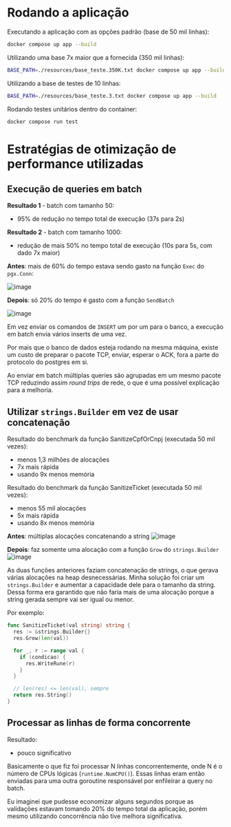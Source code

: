 # Rodando a aplicação

Executando a aplicação com as opções padrão (base de 50 mil linhas):

```sh
docker compose up app --build
```

Utilizando uma base 7x maior que a fornecida (350 mil linhas):

```sh
BASE_PATH=./resources/base_teste.350K.txt docker compose up app --build
```

Utilizando a base de testes de 10 linhas:

```sh
BASE_PATH=./resources/base_teste.3.txt docker compose up app --build
```

Rodando testes unitários dentro do container:

```sh
docker compose run test
```

# Estratégias de otimização de performance utilizadas

## Execução de queries em batch

**Resultado 1** - batch com tamanho 50:
- 95% de redução no tempo total de execução (37s para 2s)

**Resultado 2** - batch com tamanho 1000:
- redução de mais 50% no tempo total de execução (10s para 5s, com dado 7x maior)

**Antes**: mais de 60% do tempo estava sendo gasto na função `Exec` do `pgx.Conn`:

![image](https://user-images.githubusercontent.com/85039990/222931883-3904cbd6-4ee9-4430-b470-4096f995a8e2.png)

**Depois**: só 20% do tempo é gasto com a função `SendBatch`

![image](https://user-images.githubusercontent.com/85039990/222931984-03e7d90d-f60d-473d-b440-0b3158581c46.png)

Em vez enviar os comandos de `INSERT` um por um para o banco, a execução em batch envia vários inserts de uma vez.

Por mais que o banco de dados esteja rodando na mesma máquina, existe um custo de preparar o pacote TCP, enviar, esperar o ACK, fora a parte do protocolo do postgres em si.

Ao enviar em batch múltiplas queries são agrupadas em um mesmo pacote TCP reduzindo assim _round trips_ de rede, o que é uma possível explicação para a melhoria.

## Utilizar `strings.Builder` em vez de usar concatenação

Resultado do benchmark da função SanitizeCpfOrCnpj (executada 50 mil vezes):
- menos 1,3 milhões de alocações
- 7x mais rápida
- usando 9x menos memória

Resultado do benchmark da função SanitizeTicket (executada 50 mil vezes):
- menos 55 mil alocações
- 5x mais rápida
- usando 8x menos memória

**Antes**: múltiplas alocações concatenando a string
![image](https://user-images.githubusercontent.com/85039990/222934212-ef1818f8-38ac-4d04-b7dd-7903e6460e19.png)

**Depois**: faz somente uma alocação com a função `Grow` do `strings.Builder`
![image](https://user-images.githubusercontent.com/85039990/222934236-68017b97-35f3-4722-9e4c-c7055545ddb6.png)

As duas funções anteriores faziam concatenação de strings, o que gerava várias alocações na heap desnecessárias.
Minha solução foi criar um `strings.Builder` e aumentar a capacidade dele para o tamanho da string.
Dessa forma era garantido que não faria mais de uma alocação porque a string gerada sempre vai ser igual ou menor.

Por exemplo:
```go
func SanitizeTicket(val string) string {
  res := &strings.Builder{}
  res.Grow(len(val))

  for _, r := range val {
    if (condicao) {
      res.WriteRune(r)
    }
  }

  // len(res) <= len(val), sempre
  return res.String()
}
```

## Processar as linhas de forma concorrente

Resultado:
- pouco significativo

Basicamente o que fiz foi processar N linhas concorrentemente, onde N é o número de CPUs lógicas (`runtime.NumCPU()`).
Essas linhas eram então enviadas para uma outra goroutine responsável por enfileirar a query no batch.

Eu imaginei que pudesse economizar alguns segundos porque as validações estavam tomando 20% do tempo total da aplicação, porém mesmo utilizando concorrência não tive melhora significativa.